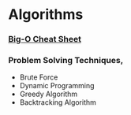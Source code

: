 # Algorithms

### [Big-O Cheat Sheet](https://www.bigocheatsheet.com/)

### Problem Solving Techniques,
- Brute Force
- Dynamic Programming
- Greedy Algorithm
- Backtracking Algorithm